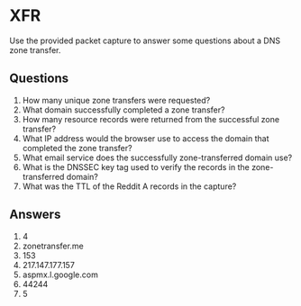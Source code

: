 # XFR
Use the provided packet capture to answer some questions about a DNS zone transfer.

## Questions
1. How many unique zone transfers were requested?	
2. What domain successfully completed a zone transfer?	
3. How many resource records were returned from the successful zone transfer?	
4. What IP address would the browser use to access the domain that completed the zone transfer?	
5. What email service does the successfully zone-transferred domain use?
6. What is the DNSSEC key tag used to verify the records in the zone-transferred domain?	
7. What was the TTL of the Reddit A records in the capture?	

## Answers
1. 4
2. zonetransfer.me
3. 153
4. 217.147.177.157
5. aspmx.l.google.com
6. 44244
7. 5
